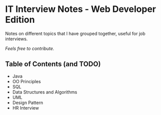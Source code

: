 # IT Interview Notes - Web Developer Edition

Notes on different topics that I have grouped together, useful for job interviews.

_Feels free to contribute._

## Table of Contents (and TODO)
- Java
- OO Principles
- SQL
- Data Structures and Algorithms
- UML
- Design Pattern
- HR Interview